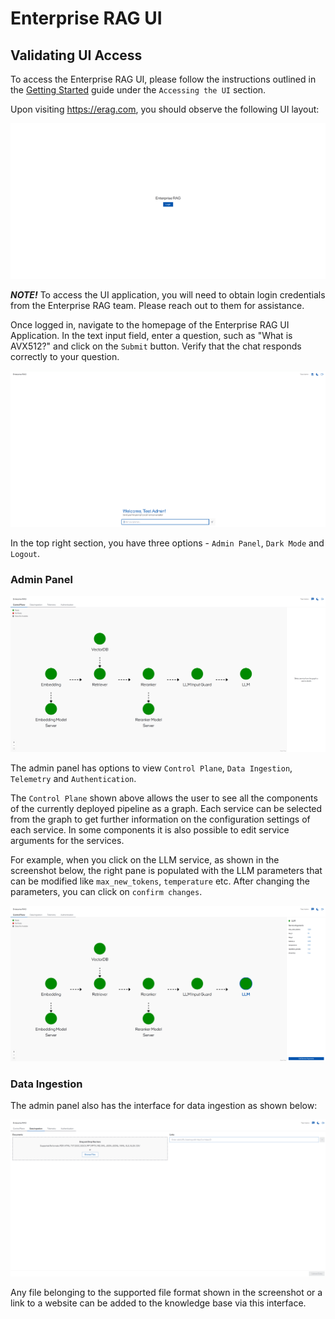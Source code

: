 # Enterprise RAG UI

## Validating UI Access

To access the Enterprise RAG UI, please follow the instructions outlined in the [Getting Started](./getting_started.md) guide under the `Accessing the UI` section.

Upon visiting https://erag.com, you should observe the following UI layout:

![login screenshot](../images/ui/login.png)

**_NOTE!_**
To access the UI application, you will need to obtain login credentials from the Enterprise RAG team. Please reach out to them for assistance.

Once logged in, navigate to the homepage of the Enterprise RAG UI Application. In the text input field, enter a question, such as "What is AVX512?" and click on the `Submit` button. Verify that the chat responds correctly to your question.

![homepage](../images/ui/homepage.png)

In the top right section, you have three options - `Admin Panel`, `Dark Mode` and `Logout`.

### Admin Panel

![admin panel](../images/ui/admin_panel.png)

The admin panel has options to view `Control Plane`, `Data Ingestion`, `Telemetry` and `Authentication`.

The `Control Plane` shown above allows the user to see all the components of the currently deployed pipeline as a graph. Each service can be selected from the graph to get further information on the configuration settings of each service. In some components it is also possible to edit service arguments for the services.

For example, when you click on the LLM service, as shown in the screenshot below, the right pane is populated with the LLM parameters that can be modified like `max_new_tokens`, `temperature` etc. After changing the parameters, you can click on `confirm changes`.

![login screenshot](../images/ui/service_graph.png)


### Data Ingestion

The admin panel also has the interface for data ingestion as shown below:

![login screenshot](../images/ui/data_ingestion.png)

Any file belonging to the supported file format shown in the screenshot or a link to a website can be added to the knowledge base via this interface.
